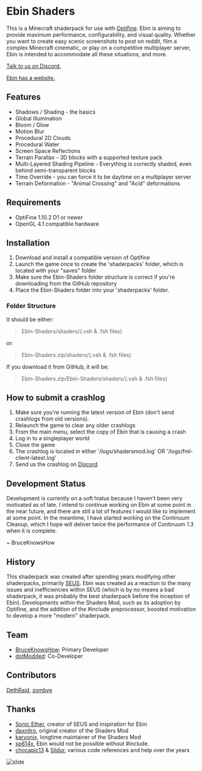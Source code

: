 # Ebin Shaders

This is a Minecraft shaderpack for use with [Optifine](http://www.minecraftforum.net/forums/mapping-and-modding/minecraft-mods/1272953). Ebin is aiming to provide maximum performance, configurability, and visual quality. Whether you want to create easy scenic screenshots to post on reddit, film a complex Minecraft cinematic, or play on a competitive multiplayer server, Ebin is intended to accommodate all these situations, and more.

[Talk to us on Discord.](https://discord.gg/9YTc4Q4)

[Ebin has a website.](https://continuum.graphics/ebin/)

## Features
- Shadows / Shading - the basics
- Global Illumination
- Bloom / Glow
- Motion Blur
- Procedural 2D Clouds
- Procedural Water
- Screen Space Reflections
- Terrain Parallax - 3D blocks with a supported texture pack
- Multi-Layered Shading Pipeline - Everything is correctly shaded, even behind semi-transparent blocks
- Time Override - you can force it to be daytime on a multiplayer server
- Terrain Deformation - "Animal Crossing" and "Acid" deformations

## Requirements
- OptiFine 1.10.2 D1 or newer
- OpenGL 4.1 compatible hardware

## Installation

1. Download and install a compatible version of Optifine
2. Launch the game once to create the 'shaderpacks' folder, which is located with your "saves" folder
3. Make sure the Ebin-Shaders folder structure is correct if you're downloading from the GitHub repository
4. Place the Ebin-Shaders folder into your 'shaderpacks' folder.

### Folder Structure
It should be either:
>Ebin-Shaders/shaders/(.vsh & .fsh files)

or:
>Ebin-Shaders.zip/shaders/(.vsh & .fsh files)

If you download it from GitHub, it will be:
>Ebin-Shaders.zip/Ebin-Shaders/shaders/(.vsh & .fsh files)

## How to submit a crashlog
1. Make sure you're running the latest version of Ebin (don't send crashlogs from old versions).
2. Relaunch the game to clear any older crashlogs
3. From the main menu, select the copy of Ebin that is causing a crash
4. Log in to a singleplayer world
5. Close the game
6. The crashlog is located in either '/logs/shadersmod.log' OR '/logs/fml-client-latest.log'
7. Send us the crashlog on [Discord](https://discord.gg/9YTc4Q4)

## Development Status
Development is currently on a soft hiatus because I haven't been very motivated as of late. I intend to continue working on Ebin at some point in the near future, and there are still a lot of features I would like to implement at some point. In the meantime, I have started working on the Continuum Cleanup, which I hope will deliver twice the performance of Continuum 1.3 when it is complete.

~ BruceKnowsHow

## History

This shaderpack was created after spending years modifying other shaderpacks, primarily [SEUS](http://www.minecraftforum.net/forums/mapping-and-modding/minecraft-mods/1280299). Ebin was created as a reaction to the many issues and inefficiencies within SEUS (which is by no means a bad shaderpack, it was probably the best shaderpack before the inception of Ebin). Developments within the Shaders Mod, such as its adoption by Optifine, and the addition of the #include preprocessor, boosted motivation to develop a more "modern" shaderpack.

## Team
- [BruceKnowsHow](https://github.com/BruceKnowsHow): Primary Developer
- [dotModded](https://github.com/dotModded): Co-Developer

## Contributors
[DethRaid](https://github.com/DethRaid), [zombye](https://github.com/zombye)


## Thanks
- [Sonic Ether](https://www.facebook.com/SonicEther/), creator of SEUS and inspiration for Ebin
- [daxnitro](http://www.minecraftforum.net/forums/mapping-and-modding/minecraft-mods/1272365), original creator of the Shaders Mod
- [karyonix](http://www.minecraftforum.net/forums/mapping-and-modding/minecraft-mods/1286604), longtime maintainer of the Shaders Mod
- [sp614x](https://twitter.com/sp614x), Ebin would not be possible without #include.
- [chocapic13](http://www.minecraftforum.net/forums/mapping-and-modding/minecraft-mods/1293898) & [Sildur](http://www.minecraftforum.net/forums/mapping-and-modding/minecraft-mods/1291396), various code references and help over the years

![slide](https://raw.githubusercontent.com/wiki/BruceKnowsHow/Ebin-Shaders/images/cute-anime-bear.png)
